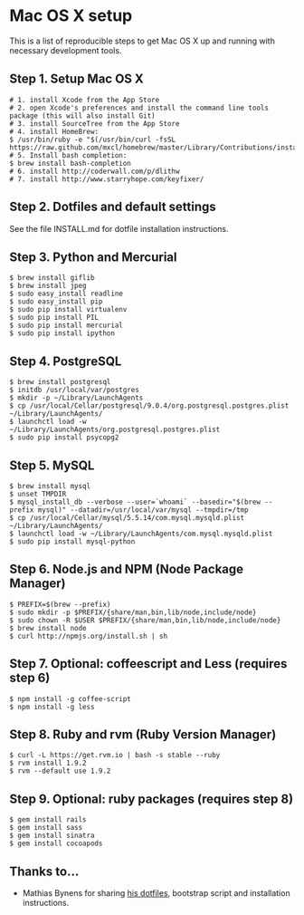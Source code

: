 # Mac OS X setup

This is a list of reproducible steps to get Mac OS X up and running with necessary development tools.


## Step 1. Setup Mac OS X
    # 1. install Xcode from the App Store
    # 2. open Xcode's preferences and install the command line tools package (this will also install Git)
    # 3. install SourceTree from the App Store
    # 4. install HomeBrew:
    $ /usr/bin/ruby -e "$(/usr/bin/curl -fsSL https://raw.github.com/mxcl/homebrew/master/Library/Contributions/install_homebrew.rb)"
    # 5. Install bash completion:
    $ brew install bash-completion
    # 6. install http://coderwall.com/p/dlithw
    # 7. install http://www.starryhope.com/keyfixer/


## Step 2. Dotfiles and default settings
See the file INSTALL.md for dotfile installation instructions.


## Step 3. Python and Mercurial
    $ brew install giflib
    $ brew install jpeg
    $ sudo easy_install readline
    $ sudo easy_install pip
    $ sudo pip install virtualenv
    $ sudo pip install PIL
    $ sudo pip install mercurial
    $ sudo pip install ipython


## Step 4. PostgreSQL
    $ brew install postgresql
    $ initdb /usr/local/var/postgres
    $ mkdir -p ~/Library/LaunchAgents
    $ cp /usr/local/Cellar/postgresql/9.0.4/org.postgresql.postgres.plist ~/Library/LaunchAgents/
    $ launchctl load -w ~/Library/LaunchAgents/org.postgresql.postgres.plist
    $ sudo pip install psycopg2


## Step 5. MySQL
    $ brew install mysql
    $ unset TMPDIR
    $ mysql_install_db --verbose --user=`whoami` --basedir="$(brew --prefix mysql)" --datadir=/usr/local/var/mysql --tmpdir=/tmp
    $ cp /usr/local/Cellar/mysql/5.5.14/com.mysql.mysqld.plist ~/Library/LaunchAgents/
    $ launchctl load -w ~/Library/LaunchAgents/com.mysql.mysqld.plist
    $ sudo pip install mysql-python


## Step 6. Node.js and NPM (Node Package Manager)
    $ PREFIX=$(brew --prefix)
    $ sudo mkdir -p $PREFIX/{share/man,bin,lib/node,include/node}
    $ sudo chown -R $USER $PREFIX/{share/man,bin,lib/node,include/node}
    $ brew install node
    $ curl http://npmjs.org/install.sh | sh


## Step 7. Optional: coffeescript and Less (requires step 6)
    $ npm install -g coffee-script
    $ npm install -g less


## Step 8. Ruby and rvm (Ruby Version Manager)
    $ curl -L https://get.rvm.io | bash -s stable --ruby
    $ rvm install 1.9.2
    $ rvm --default use 1.9.2


## Step 9. Optional: ruby packages (requires step 8)
    $ gem install rails
    $ gem install sass
    $ gem install sinatra
    $ gem install cocoapods


## Thanks to...
* Mathias Bynens for sharing [his dotfiles](https://github.com/mathiasbynens/dotfiles), bootstrap script and installation instructions.
